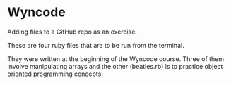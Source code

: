 Wyncode
=======
Adding files to a GitHub repo as an exercise.

These are four ruby files that are to be run from the terminal.

They were written at the beginning of the Wyncode course. Three of them involve manipulating
arrays and the other (beatles.rb) is to practice object oriented programming concepts.
